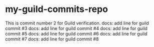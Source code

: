 # my-guild-commits-repo
This is commit number 2 for Guild verification.
docs: add line for guild commit #3
docs: add line for guild commit #4
docs: add line for guild commit #5
docs: add line for guild commit #6
docs: add line for guild commit #7
docs: add line for guild commit #8
